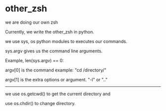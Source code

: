 # other_zsh
we are doing our own zsh


Currently, we write the other_zsh in python.

we use sys, os python modules to executes our commands.


sys.argv gives us the command line arguments.

Example, len(sys.argv) == 0:

argv[0] is the command example: "cd /directory/"

argv[1] is the extra options or argument. "-l" or ".."


-------------------------------
we use os.getcwd() to get the current directory and 

use os.chdir() to change directory. 
